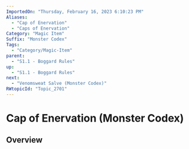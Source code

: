 ```yaml
---
ImportedOn: "Thursday, February 16, 2023 6:10:23 PM"
Aliases:
  - "Cap of Enervation"
  - "Caps of Enervation"
Category: "Magic Item"
Suffix: "Monster Codex"
Tags:
  - "Category/Magic-Item"
parent:
  - "S1.1 - Boggard Rules"
up:
  - "S1.1 - Boggard Rules"
next:
  - "Venomsweat Salve (Monster Codex)"
RWtopicId: "Topic_2701"
---
```

# Cap of Enervation (Monster Codex)
## Overview
